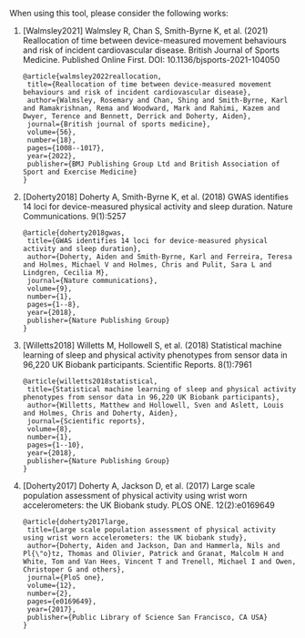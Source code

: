 When using this tool, please consider the following works:

1. [Walmsley2021] Walmsley R, Chan S, Smith-Byrne K, et al. (2021)
Reallocation of time between device-measured movement behaviours and risk
of incident cardiovascular disease. British Journal of Sports Medicine.
Published Online First. DOI: 10.1136/bjsports-2021-104050
    ```
    @article{walmsley2022reallocation,
     title={Reallocation of time between device-measured movement behaviours and risk of incident cardiovascular disease},
     author={Walmsley, Rosemary and Chan, Shing and Smith-Byrne, Karl and Ramakrishnan, Rema and Woodward, Mark and Rahimi, Kazem and Dwyer, Terence and Bennett, Derrick and Doherty, Aiden},
     journal={British journal of sports medicine},
     volume={56},
     number={18},
     pages={1008--1017},
     year={2022},
     publisher={BMJ Publishing Group Ltd and British Association of Sport and Exercise Medicine}
    }
    ```


1. [Doherty2018] Doherty A, Smith-Byrne K, et al. (2018)
GWAS identifies 14 loci for device-measured physical activity and sleep
duration. Nature Communications. 9(1):5257
    ```
    @article{doherty2018gwas,
     title={GWAS identifies 14 loci for device-measured physical activity and sleep duration},
     author={Doherty, Aiden and Smith-Byrne, Karl and Ferreira, Teresa and Holmes, Michael V and Holmes, Chris and Pulit, Sara L and Lindgren, Cecilia M},
     journal={Nature communications},
     volume={9},
     number={1},
     pages={1--8},
     year={2018},
     publisher={Nature Publishing Group}
    }
    ```


1. [Willetts2018] Willetts M, Hollowell S, et al. (2018)
Statistical machine learning of sleep and physical activity phenotypes from
sensor data in 96,220 UK Biobank participants. Scientific Reports. 8(1):7961
    ```
    @article{willetts2018statistical,
     title={Statistical machine learning of sleep and physical activity phenotypes from sensor data in 96,220 UK Biobank participants},
     author={Willetts, Matthew and Hollowell, Sven and Aslett, Louis and Holmes, Chris and Doherty, Aiden},
     journal={Scientific reports},
     volume={8},
     number={1},
     pages={1--10},
     year={2018},
     publisher={Nature Publishing Group}
    }
    ```


1. [Doherty2017] Doherty A, Jackson D, et al. (2017)
Large scale population assessment of physical activity using wrist worn
accelerometers: the UK Biobank study. PLOS ONE. 12(2):e0169649
    ```
    @article{doherty2017large,
     title={Large scale population assessment of physical activity using wrist worn accelerometers: the UK biobank study},
     author={Doherty, Aiden and Jackson, Dan and Hammerla, Nils and Pl{\"o}tz, Thomas and Olivier, Patrick and Granat, Malcolm H and White, Tom and Van Hees, Vincent T and Trenell, Michael I and Owen, Christoper G and others},
     journal={PloS one},
     volume={12},
     number={2},
     pages={e0169649},
     year={2017},
     publisher={Public Library of Science San Francisco, CA USA}
    }
    ```


